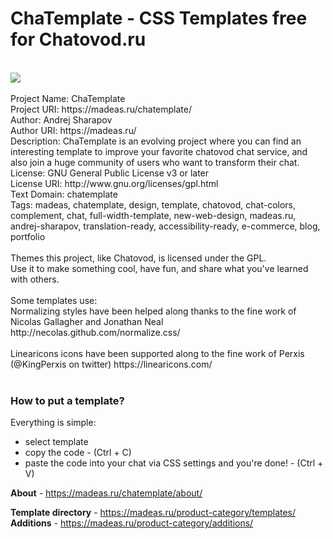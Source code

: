 # ChaTemplate - CSS Templates free for Chatovod.ru
<br />
<img src="https://madeas.ru/wp-content/uploads/2017/10/facebanner.png">
<br />
<br />Project Name: ChaTemplate
<br />Project URI: https://madeas.ru/chatemplate/
<br />Author: Andrej Sharapov
<br />Author URI: https://madeas.ru/
<br />Description: ChaTemplate is an evolving project where you can find an interesting template to improve your favorite chatovod chat service, and also join a huge community of users who want to transform their chat.
<br />License: GNU General Public License v3 or later
<br />License URI: http://www.gnu.org/licenses/gpl.html
<br />Text Domain: chatemplate
<br />Tags: madeas, chatemplate, design, template, chatovod, chat-colors, complement, chat, full-width-template, new-web-design, madeas.ru, andrej-sharapov, translation-ready, accessibility-ready, e-commerce, blog, portfolio
<br />
<br />Themes this project, like Chatovod, is licensed under the GPL.
<br />Use it to make something cool, have fun, and share what you've learned with others.
<br />
<br />Some templates use:
<br />Normalizing styles have been helped along thanks to the fine work of Nicolas Gallagher and Jonathan Neal http://necolas.github.com/normalize.css/
<br />
<br />Linearicons icons have been supported along to the fine work of Perxis (@KingPerxis on twitter) https://linearicons.com/
<br />
<br />

<h3>How to put a template?</h3>
Everything is simple:
<ul>
<li>select template</li>
<li>copy the code - (Ctrl + C)</li>
<li>paste the code into your chat via CSS settings and you're done! - (Ctrl + V)</li>
</ul>

<b>About</b> - https://madeas.ru/chatemplate/about/ 

<b>Template directory</b> - https://madeas.ru/product-category/templates/
<b>Additions</b> - https://madeas.ru/product-category/additions/
